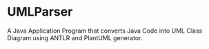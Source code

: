 # UMLParser
A Java Application Program that converts Java Code into UML Class Diagram using ANTLR and PlantUML generator.

